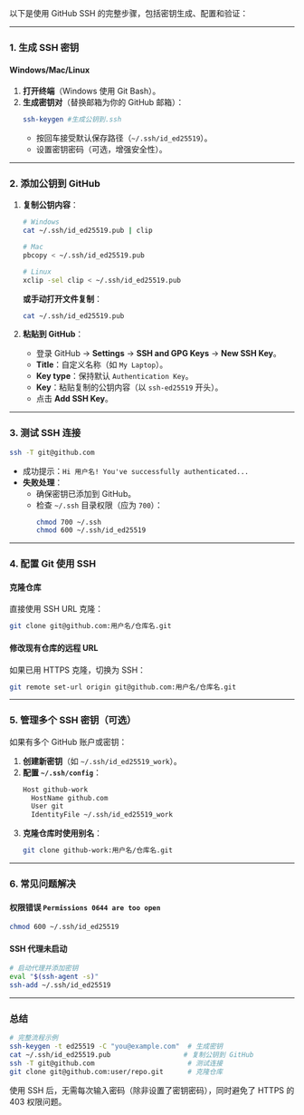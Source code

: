 以下是使用 GitHub SSH 的完整步骤，包括密钥生成、配置和验证：

---

### **1. 生成 SSH 密钥**
#### **Windows/Mac/Linux**
1. **打开终端**（Windows 使用 Git Bash）。
2. **生成密钥对**（替换邮箱为你的 GitHub 邮箱）：
   ```bash
   ssh-keygen #生成公钥到.ssh
   ```
   - 按回车接受默认保存路径（`~/.ssh/id_ed25519`）。
   - 设置密钥密码（可选，增强安全性）。

---

### **2. 添加公钥到 GitHub**
1. **复制公钥内容**：
   ```bash
   # Windows
   cat ~/.ssh/id_ed25519.pub | clip

   # Mac
   pbcopy < ~/.ssh/id_ed25519.pub

   # Linux
   xclip -sel clip < ~/.ssh/id_ed25519.pub
   ```
   **或手动打开文件复制**：
   ```bash
   cat ~/.ssh/id_ed25519.pub
   ```

2. **粘贴到 GitHub**：
   - 登录 GitHub → **Settings** → **SSH and GPG Keys** → **New SSH Key**。
   - **Title**：自定义名称（如 `My Laptop`）。
   - **Key type**：保持默认 `Authentication Key`。
   - **Key**：粘贴复制的公钥内容（以 `ssh-ed25519` 开头）。
   - 点击 **Add SSH Key**。

---

### **3. 测试 SSH 连接**
```bash
ssh -T git@github.com
```
- 成功提示：`Hi 用户名! You've successfully authenticated...`
- **失败处理**：
  - 确保密钥已添加到 GitHub。
  - 检查 `~/.ssh` 目录权限（应为 `700`）：
    ```bash
    chmod 700 ~/.ssh
    chmod 600 ~/.ssh/id_ed25519
    ```

---

### **4. 配置 Git 使用 SSH**
#### **克隆仓库**
直接使用 SSH URL 克隆：
```bash
git clone git@github.com:用户名/仓库名.git
```

#### **修改现有仓库的远程 URL**
如果已用 HTTPS 克隆，切换为 SSH：
```bash
git remote set-url origin git@github.com:用户名/仓库名.git
```

---

### **5. 管理多个 SSH 密钥（可选）**
如果有多个 GitHub 账户或密钥：
1. **创建新密钥**（如 `~/.ssh/id_ed25519_work`）。
2. **配置 `~/.ssh/config`**：
   ```bash
   Host github-work
     HostName github.com
     User git
     IdentityFile ~/.ssh/id_ed25519_work
   ```
3. **克隆仓库时使用别名**：
   ```bash
   git clone github-work:用户名/仓库名.git
   ```

---

### **6. 常见问题解决**
#### **权限错误 `Permissions 0644 are too open`**
```bash
chmod 600 ~/.ssh/id_ed25519
```

#### **SSH 代理未启动**
```bash
# 启动代理并添加密钥
eval "$(ssh-agent -s)"
ssh-add ~/.ssh/id_ed25519
```

---

### **总结**
```bash
# 完整流程示例
ssh-keygen -t ed25519 -C "you@example.com"  # 生成密钥
cat ~/.ssh/id_ed25519.pub                  # 复制公钥到 GitHub
ssh -T git@github.com                       # 测试连接
git clone git@github.com:user/repo.git      # 克隆仓库
```

使用 SSH 后，无需每次输入密码（除非设置了密钥密码），同时避免了 HTTPS 的 403 权限问题。